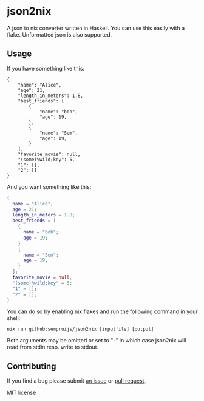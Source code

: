 # json2nix

A json to nix converter written in Haskell.
You can use this easily with a flake.
Unformatted json is also supported.

## Usage

If you have something like this:

```
{
    "name": "Alice",
    "age": 21,
    "length_in_meters": 1.8,
    "best_friends": [
        {
            "name": "bob",
            "age": 19,
        },
        {
            "name": "Sem",
            "age": 19,
        }
    ],
    "favorite_movie": null,
    "(some)%wild;key": 5,
    "1": [],
    "2": []
}
```

And you want something like this:

```nix
{
  name = "Alice";
  age = 21;
  length_in_meters = 1.8;
  best_friends = [
    {
      name = "bob";
      age = 19;
    }
    {
      name = "Sem";
      age = 19;
    }
  ];
  favorite_movie = null;
  "(some)%wild;key" = 5;
  "1" = [];
  "2" = [];
}
```

You can do so by enabling nix flakes and run the following command in your shell:

```shell
nix run github:sempruijs/json2nix [inputfile] [output]
```

Both arguments may be omitted or set to "-" in which case json2nix will read from stdin resp. write to stdout.

## Contributing

If you find a bug please submit [an issue](https://github.com/sempruijs/json2nix/issues) or [pull request](https://github.com/sempruijs/json2nix/pulls).

MIT license


